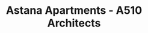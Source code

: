 ---
title: 'Astana Apartments - A510 Architects'
description: 'Astana Apartments - A510 Architects'

layout: project
permalink: /projects/:path
image: /images/projects/astana-apartments/astana-apartments-01_1600w.jpg


weight: 27

name: Astana Apartments

type: Residential
area: 8x180 m2
location: Astana
year: 2021
---